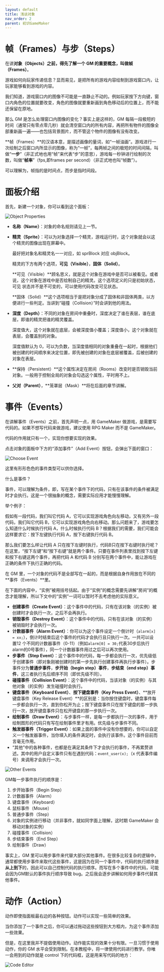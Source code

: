```yaml
---
layout: default
title: 浅谈对象
nav_order: 2
parent: 初识GameMaker
---
```

# 帧（Frames）与步（Steps）

在讲**对象（Objects）**之前，得先了解一个 GM 的重要概念，叫做**帧（Frames）**。

游戏如何向玩家传递信息？显而易见，是把所有的游戏内容绘制到游戏窗口内，让玩家能够看到游戏的内容。

我们知道，游戏窗口内的图像不可能是一直静止不动的。例如玩家按下方向键，窗口内角色的位置就要改变，角色的图像就要重新画到角色移动后的位置上，而不能还保留在原地。

那么 GM 是怎么处理窗口内图像的变化？事实上是这样的，GM 每隔一段极短的时间（通常只有零点零几秒）就会清空窗口内的所有内容，再把所有物件的图像全部重新画一遍——也包括背景图片，而不管这个物件的图像有没有改变。

**帧（Frames）**的汉语本意，是描述画像的量词，如“一帧油画”。游戏进行一次绘制之后窗口内所显示的图像，称为“一帧”，每两帧之间的极短的时间间隔，叫做“**一步**”（非正式地也用“帧”来代表“步”的意思），游戏每一秒钟进行绘制的次数，叫做“**帧率**”（fps,即frames per second）（非正式地也叫“帧数”）。

可以理解为，帧指的是时间点，而步是指时间段。

# 面板介绍

首先，新建一个对象，你可以看到这个面板：

![Object Properties](/assets/images/start/object_properties.png)

* **名称（Name）**：对象的命名规则请见上一节。
* **精灵（Sprite）**：可以为对象选择一个精灵，游戏运行时，这个对象就会以这个精灵的图像出现在屏幕中。

    最好把对象名和精灵名一一对应，如 sprBlock 对应 objBlock。

    精灵的下方有两个选项，**可见（Visible）**，**固体（Solid）**。

    **可见（Visible）**顾名思义，就是这个对象在游戏中是否可以被看见。或者说，这个对象在游戏中是否绘制自己的精灵。这个选项定义的只是初始状态，可见 状态并不是不可变的，可以使用代码改变可见状态。

    **固体（Solid）**这个选项相当于是把对象分成了固体和非固体两类，以方便进行一些判定。当讲到“碰撞（Collision）”时会讲到他的用法。

* **深度（Depth）**：不同的对象在房间中重叠时，深度决定了谁在表层，谁在底层，即谁的精灵把谁的精灵覆盖。

    深度值大，这个对象就在底层，会被深度值小覆盖；深度值小，这个对象就在表层，会覆盖别的对象。

    深度值默认为 0，可以为负数，当深度值相同的对象重叠在一起时，根据他们被创建的时间顺序来决定位置，即先被创建的对象在底层被覆盖，后被创建的对象在表层。

* **保持（Persistent）**这个属性决定在房间（Rooms）改变时是否销毁当前对象。一般用于控制全局的对象会勾选这个属性，平时用不上。
* **父对（Parent）**，**笼罩层（Mask）**将在后面的章节讲解。

# 事件（Events）

在讲解事件（Events）之前，首先声明一点，用 GameMaker 做游戏，是需要写代码的。如果不想写代码来做游戏，建议使用 RPG Maker 而不是 GameMaker。

代码的作用就只有一个，实现你想要实现的效果。

点击对象的面板中下方的“添加事件”（Add Event）按钮，会弹出下面的窗口：

![Choose Event](/assets/images/start/choose_event.png)

这里有形形色色的事件类型可以供你选择。

什么是事件？

事件，可以理解为条件，即，写在某个事件下的代码，只有在该事件的条件被满足时才会执行。这是一个很抽象的概念，需要实际应用才能慢慢理解。

举个例子：

假如有一段代码，我们叫它代码 A，它可以实现游戏角色向左移动，又有另外一段代码，我们叫它代码 B，它可以实现游戏角色向右移动。那么问题来了，游戏要怎么知道什么时候执行代码 A，什么时候执行代码 B？根据我们的需要，我们可能会这样要求它：按下左键执行代码 A，按下右键执行代码 B。

那么我们要怎么样让代码 A 只在按下左键时执行，代码B只在按下右键时执行呢？在这里，“按下左键”和“按下右键”就是两个事件。只要在事件列表里找到按下左键和按下右键这两个事件，再把代码 A 和代码 B 分别写在两个事件中，能让游戏在正确的条件下执行正确的代码。

在 GM 里，一个对象的代码不是全部写在一起的，而是根据自身作用放在不同的**事件（Events）**里。

在下面的内容中，“实例”被用括号括起。由于“实例”的概念需要先讲解“房间”的概念才能理解，所以下文中的“实例”一词可以暂时不去考虑他的实际意义。

* **创建事件（Create Event）**：这个事件中的代码，只有在该对象（的实例）被创建时才会执行一次，之后不会再执行。
* **销毁事件（Destroy Event）**：这个事件中的代码，只有在该对象（的实例）被销毁时才会执行一次。
* **计数器事件（Alarm Event）**：你可以为这个事件设定一个倒计时（`alarm[x] = xx;`），倒计时结束后这个事件的代码才会执行且只执行一次。一共可以设 置12 个不同的计数器事件（0-11）（例如`alarm[0] = 30;`代表30步后执行alarm的0号事件），同一个计数器事件用过之后可以再次使用。
* **步事件（Step Event）**：这个事件中的代码，每一步都会执行一次，优先级低于创建事件（即对象刚被创建时的第一步先执行创建事件再执行步事件）。步事件分为**普通步事件**，**步开始（begin step）事件**，**步结束（end step）事件**，这三者执行先后顺序不同（即优先级不同）。
* **碰撞事件（Collision Event）**：这个事件中的代码，当该对象（的实例）与其他对象（的实例）发生碰撞时会执行。
* **键盘事件（Keyboard Event）**、**按下键盘事件（Key Press Event）**、**放开键盘事件（Key Release Event）**的区别是：当你按住键盘时，键盘事件每一步都会执行一次，直到你松开为止；按下键盘事件只在按下键盘的那一步执行一次，放开键盘事件只在松开键盘的那一步执行一次。
* **绘制事件（Draw Event）**：与步事件一样，是每一步都执行一次的事件，用于绘制图形的代码只有写在绘制事件里才有用。优先级与步事件不同。
* **触发器事件（Trigger Event）**：如果上面的事件中没有你想要的，你可以自定义一个触发器事件，当你填入的条件满足时，会执行该事件。这个事件目前而言毫无作用。
* “其他”中的各种事件，也都是在满足其条件下才会执行的事件，不再累赘讲述。其中的用户自定义事件只有在遇到代码：`event_user(x);`（x 代表事件编号）来调用才会执行一次。

![Other Events](/assets/images/start/other_events.png)

GM每一步事件执行的顺序是：

1. 步开始事件（Begin Step）
2. 计数器事件（Alarm）
3. 键盘事件（Keyboard）
4. 鼠标事件（Mouse）
5. 普通步事件（Step）
6. 对象的实例进行移动（并非事件，就如同字面上理解，这时期 GameMaker 会移动对象的实例）
7. 碰撞事件（Collision）
8. 步结束事件（End Step）
9. 绘制事件（Draw）

事实上，GM 里可以用步事件来代替大部分其他事件。在很多比较复杂的逻辑中，通常都使用步事件来取代这些事件，这是因为在同一个事件中，代码的执行顺序是**从上到下**的，因此可以自己控制代码的执行顺序。而写在多个事件中的代码，可能会因为GM默认的事件执行顺序导致 bug。之后我会逐步讲解如何用步事件代替其他事件。

# 动作（Action）

动作即使指面板最右边的各种按钮。动作可以实现一些简单的效果。

当你添加了一个事件之后，你可以通过拖动这些按钮到大方框内，为这个事件添加一些效果。

但是，在这里我并不提倡使用动作。动作能实现的效果十分有限。一旦习惯于使用动作，你的 GM 水平会受到限制。在本教程中，将一律使用代码进行教学。你唯一会用到的动作就是 control 下的代码框，这是用来写代码的地方：

![Code Editor](/assets/images/start/code_editor.png)

